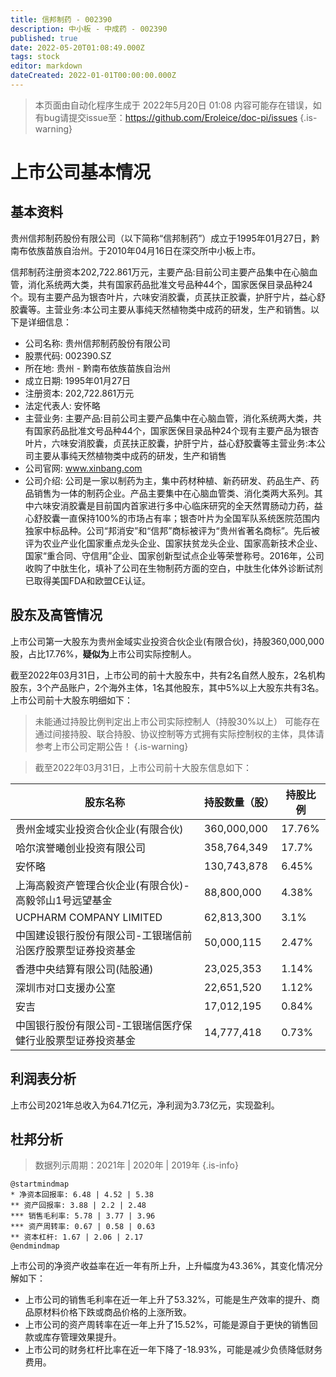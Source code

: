 ```yaml
---
title: 信邦制药 - 002390
description: 中小板 - 中成药 - 002390
published: true
date: 2022-05-20T01:08:49.000Z
tags: stock
editor: markdown
dateCreated: 2022-01-01T00:00:00.000Z
---
```


> 本页面由自动化程序生成于 2022年5月20日 01:08
> 内容可能存在错误，如有bug请提交issue至：https://github.com/Eroleice/doc-pi/issues
{.is-warning}

# 上市公司基本情况

## 基本资料

贵州信邦制药股份有限公司（以下简称“信邦制药”）成立于1995年01月27日，黔南布依族苗族自治州。于2010年04月16日在深交所中小板上市。

信邦制药注册资本202,722.861万元，主要产品:目前公司主要产品集中在心脑血管，消化系统两大类，共有国家药品批准文号品种44个，国家医保目录品种24个。现有主要产品为银杏叶片，六味安消胶囊，贞芪扶正胶囊，护肝宁片，益心舒胶囊等。主营业务:本公司主要从事纯天然植物类中成药的研发，生产和销售。以下是详细信息：

- 公司名称: 贵州信邦制药股份有限公司
- 股票代码: 002390.SZ
- 所在地: 贵州 - 黔南布依族苗族自治州
- 成立日期: 1995年01月27日
- 注册资本: 202,722.861万元
- 法定代表人: 安怀略
- 主营业务: 主要产品:目前公司主要产品集中在心脑血管，消化系统两大类，共有国家药品批准文号品种44个，国家医保目录品种24个现有主要产品为银杏叶片，六味安消胶囊，贞芪扶正胶囊，护肝宁片，益心舒胶囊等主营业务:本公司主要从事纯天然植物类中成药的研发，生产和销售
- 公司官网: www.xinbang.com
- 公司介绍: 公司是一家以制药为主，集中药材种植、新药研发、药品生产、药品销售为一体的制药企业。产品主要集中在心脑血管类、消化类两大系列。其中六味安消胶囊是目前国内首家进行多中心临床研究的全天然胃肠动力药，益心舒胶囊一直保持100%的市场占有率；银杏叶片为全国军队系统医院范围内独家中标品种。公司“邦消安”和“信邦”商标被评为“贵州省著名商标”。先后被评为农业产业化国家重点龙头企业、国家扶贫龙头企业、国家高新技术企业、国家“重合同、守信用”企业、国家创新型试点企业等荣誉称号。2016年，公司收购了中肽生化，填补了公司在生物制药方面的空白，中肽生化体外诊断试剂已取得美国FDA和欧盟CE认证。


## 股东及高管情况

上市公司第一大股东为贵州金域实业投资合伙企业(有限合伙)，持股360,000,000股，占比17.76%，**疑似为**上市公司实际控制人。

截至2022年03月31日，上市公司的前十大股东中，共有2名自然人股东，2名机构股东，3个产品账户，2个海外主体，1名其他股东，其中5%以上大股东共有3名。上市公司前十大股东明细如下：

> 未能通过持股比例判定出上市公司实际控制人（持股30%以上）
> 可能存在通过间接持股、联合持股、协议控制等方式拥有实际控制权的主体，具体请参考上市公司定期公告！
{.is-warning}

> 截至2022年03月31日，上市公司前十大股东信息如下：

| 股东名称 | 持股数量（股） | 持股比例 |
| --- | --- | --- |
| 贵州金域实业投资合伙企业(有限合伙) | 360,000,000 | 17.76% |
| 哈尔滨誉曦创业投资有限公司 | 358,764,349 | 17.7% |
| 安怀略 | 130,743,878 | 6.45% |
| 上海高毅资产管理合伙企业(有限合伙)-高毅邻山1号远望基金 | 88,800,000 | 4.38% |
| UCPHARM COMPANY LIMITED | 62,813,300 | 3.1% |
| 中国建设银行股份有限公司-工银瑞信前沿医疗股票型证券投资基金 | 50,000,115 | 2.47% |
| 香港中央结算有限公司(陆股通) | 23,025,353 | 1.14% |
| 深圳市对口支援办公室 | 22,651,520 | 1.12% |
| 安吉 | 17,012,195 | 0.84% |
| 中国银行股份有限公司-工银瑞信医疗保健行业股票型证券投资基金 | 14,777,418 | 0.73% |




## 利润表分析

上市公司2021年总收入为64.71亿元，净利润为3.73亿元，实现盈利。

## 杜邦分析

> 数据列示周期：2021年 | 2020年 | 2019年
{.is-info}

```plantuml
@startmindmap
* 净资本回报率: 6.48 | 4.52 | 5.38
** 资产回报率: 3.88 | 2.2 | 2.48
*** 销售毛利率: 5.78 | 3.77 | 3.96
*** 资产周转率: 0.67 | 0.58 | 0.63
** 资本杠杆: 1.67 | 2.06 | 2.17
@endmindmap
```

上市公司的净资产收益率在近一年有所上升，上升幅度为43.36%，其变化情况分解如下：
- 上市公司的销售毛利率在近一年上升了53.32%，可能是生产效率的提升、商品原材料价格下跌或商品价格的上涨所致。
- 上市公司的资产周转率在近一年上升了15.52%，可能是源自于更快的销售回款或库存管理效果提升。
- 上市公司的财务杠杆比率在近一年下降了-18.93%，可能是减少负债降低财务费用。

